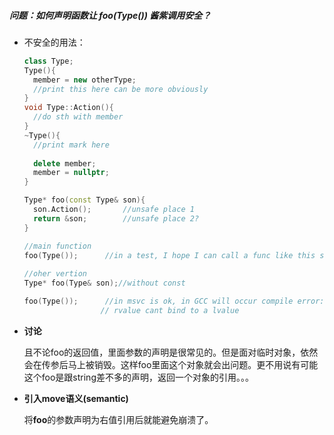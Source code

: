 ##### 问题：如何声明函数让 **foo(Type())** 酱紫调用安全？

* 不安全的用法：

  ~~~c++
  class Type;
  Type(){
    member = new otherType;
    //print this here can be more obviously
  }
  void Type::Action(){
    //do sth with member
  }
  ~Type(){
    //print mark here
    
    delete member;
    member = nullptr;
  }

  Type* foo(const Type& son){
    son.Action();		//unsafe place 1
    return &son;		//unsafe place 2?
  }

  //main function
  foo(Type());		//in a test, I hope I can call a func like this safely
   
  //oher vertion
  Type* foo(Type& son);//without const 

  foo(Type());		//in msvc is ok, in GCC will occur compile error:an
  				   // rvalue cant bind to a lvalue
  ~~~



* **讨论** 

  且不论foo的返回值，里面参数的声明是很常见的。但是面对临时对象，依然会在传参后马上被销毁。这样foo里面这个对象就会出问题。更不用说有可能这个foo是跟string差不多的声明，返回一个对象的引用。。。

* **引入move语义(semantic)** 

  将**foo**的参数声明为右值引用后就能避免崩溃了。
